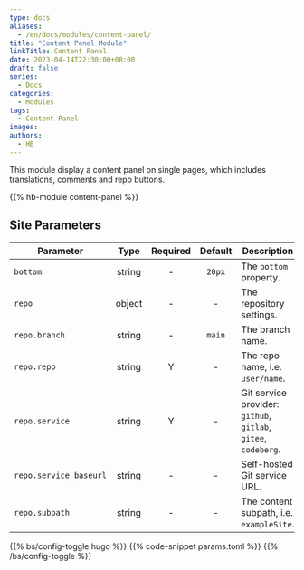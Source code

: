 ```yaml
---
type: docs
aliases:
  - /en/docs/modules/content-panel/
title: "Content Panel Module"
linkTitle: Content Panel
date: 2023-04-14T22:30:00+08:00
draft: false
series:
  - Docs
categories:
  - Modules
tags:
  - Content Panel
images:
authors:
  - HB
---
```


This module display a content panel on single pages, which includes translations, comments and repo buttons.

<!--more-->

{{% hb-module content-panel %}}

## Site Parameters

| Parameter      |  Type  | Required | Default | Description                               |
| -------------- | :----: | :------: | :-----: | ----------------------------------------- |
| `bottom`       | string |    -     | `20px`  | The `bottom` property.                    |
| `repo`         | object |    -     |    -    | The repository settings.                  |
| `repo.branch`  | string |    -     | `main`  | The branch name.                          |
| `repo.repo`    | string |    Y     |    -    | The repo name, i.e. `user/name`.          |
| `repo.service` | string |    Y     |    -    | Git service provider: `github`, `gitlab`, `gitee`, `codeberg`. |
| `repo.service_baseurl` | string | - |    -   | Self-hosted Git service URL.              |
| `repo.subpath` | string |    -     |    -    | The content subpath, i.e. `exampleSite`.  |

{{% bs/config-toggle hugo %}}
{{% code-snippet params.toml %}}
{{% /bs/config-toggle %}}
